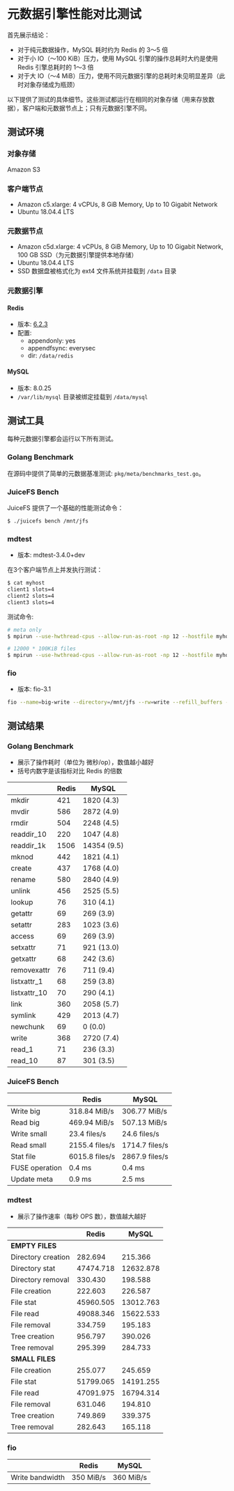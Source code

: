 # 元数据引擎性能对比测试

首先展示结论：

- 对于纯元数据操作，MySQL 耗时约为 Redis 的 3～5 倍
- 对于小 IO（～100 KiB）压力，使用 MySQL 引擎的操作总耗时大约是使用 Redis 引擎总耗时的 1～3 倍
- 对于大 IO（～4 MiB）压力，使用不同元数据引擎的总耗时未见明显差异（此时对象存储成为瓶颈）

以下提供了测试的具体细节。这些测试都运行在相同的对象存储（用来存放数据），客户端和元数据节点上；只有元数据引擎不同。

## 测试环境

### 对象存储

Amazon S3

### 客户端节点

- Amazon c5.xlarge: 4 vCPUs, 8 GiB Memory, Up to 10 Gigabit Network
- Ubuntu 18.04.4 LTS

### 元数据节点

- Amazon c5d.xlarge: 4 vCPUs, 8 GiB Memory, Up to 10 Gigabit Network, 100 GB SSD（为元数据引擎提供本地存储）
- Ubuntu 18.04.4 LTS
- SSD 数据盘被格式化为 ext4 文件系统并挂载到 `/data` 目录

### 元数据引擎

#### Redis

- 版本: [6.2.3](https://download.redis.io/releases/redis-6.2.3.tar.gz)
- 配置:
  - appendonly: yes
  - appendfsync: everysec
  - dir: `/data/redis`

#### MySQL

- 版本: 8.0.25
- `/var/lib/mysql` 目录被绑定挂载到 `/data/mysql`

## 测试工具

每种元数据引擎都会运行以下所有测试。

### Golang Benchmark

在源码中提供了简单的元数据基准测试: `pkg/meta/benchmarks_test.go`。

### JuiceFS Bench

JuiceFS 提供了一个基础的性能测试命令：

```bash
$ ./juicefs bench /mnt/jfs
```

### mdtest

- 版本: mdtest-3.4.0+dev

在3个客户端节点上并发执行测试：

```bash
$ cat myhost
client1 slots=4
client2 slots=4
client3 slots=4
```

测试命令:

```bash
# meta only
$ mpirun --use-hwthread-cpus --allow-run-as-root -np 12 --hostfile myhost --map-by slot /root/mdtest -b 3 -z 1 -I 100 -d /mnt/jfs

# 12000 * 100KiB files
$ mpirun --use-hwthread-cpus --allow-run-as-root -np 12 --hostfile myhost --map-by slot /root/mdtest -F -w 102400 -I 1000 -z 0 -d /mnt/jfs
```

### fio

- 版本: fio-3.1

```bash
fio --name=big-write --directory=/mnt/jfs --rw=write --refill_buffers --bs=4M --size=4G --numjobs=4 --end_fsync=1 --group_reporting
```

## 测试结果

### Golang Benchmark

- 展示了操作耗时（单位为 微秒/op），数值越小越好
- 括号内数字是该指标对比 Redis 的倍数

|              | Redis | MySQL       |
| ----         | ----- | -----       |
| mkdir        | 421   | 1820 (4.3)  |
| mvdir        | 586   | 2872 (4.9)  |
| rmdir        | 504   | 2248 (4.5)  |
| readdir_10   | 220   | 1047 (4.8)  |
| readdir_1k   | 1506  | 14354 (9.5) |
| mknod        | 442   | 1821 (4.1)  |
| create       | 437   | 1768 (4.0)  |
| rename       | 580   | 2840 (4.9)  |
| unlink       | 456   | 2525 (5.5)  |
| lookup       | 76    | 310 (4.1)   |
| getattr      | 69    | 269 (3.9)   |
| setattr      | 283   | 1023 (3.6)  |
| access       | 69    | 269 (3.9)   |
| setxattr     | 71    | 921 (13.0)  |
| getxattr     | 68    | 242 (3.6)   |
| removexattr  | 76    | 711 (9.4)   |
| listxattr_1  | 68    | 259 (3.8)   |
| listxattr_10 | 70    | 290 (4.1)   |
| link         | 360   | 2058 (5.7)  |
| symlink      | 429   | 2013 (4.7)  |
| newchunk     | 69    | 0 (0.0)     |
| write        | 368   | 2720 (7.4)  |
| read_1       | 71    | 236 (3.3)   |
| read_10      | 87    | 301 (3.5)   |

### JuiceFS Bench

|                | Redis          | MySQL          |
| -------------- | -------------- | -------------- |
| Write big      | 318.84 MiB/s   | 306.77 MiB/s   |
| Read big       | 469.94 MiB/s   | 507.13 MiB/s   |
| Write small    | 23.4 files/s   | 24.6 files/s   |
| Read small     | 2155.4 files/s | 1714.7 files/s |
| Stat file      | 6015.8 files/s | 2867.9 files/s |
| FUSE operation | 0.4 ms         | 0.4 ms         |
| Update meta    | 0.9 ms         | 2.5 ms         |

### mdtest

- 展示了操作速率（每秒 OPS 数），数值越大越好

|                    | Redis     | MySQL     |
| ------------------ | --------- | -----     |
| **EMPTY FILES**    |           |           |
| Directory creation | 282.694   | 215.366   |
| Directory stat     | 47474.718 | 12632.878 |
| Directory removal  | 330.430   | 198.588   |
| File creation      | 222.603   | 226.587   |
| File stat          | 45960.505 | 13012.763 |
| File read          | 49088.346 | 15622.533 |
| File removal       | 334.759   | 195.183   |
| Tree creation      | 956.797   | 390.026   |
| Tree removal       | 295.399   | 284.733   |
| **SMALL FILES**    |           |           |
| File creation      | 255.077   | 245.659   |
| File stat          | 51799.065 | 14191.255 |
| File read          | 47091.975 | 16794.314 |
| File removal       | 631.046   | 194.810   |
| Tree creation      | 749.869   | 339.375   |
| Tree removal       | 282.643   | 165.118   |

### fio

|                 | Redis     | MySQL     |
| --------------- | --------- | --------- |
| Write bandwidth | 350 MiB/s | 360 MiB/s |
